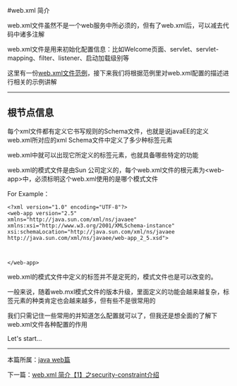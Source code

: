 


#web.xml 简介

web.xml文件虽然不是一个web服务中所必须的，但有了web.xml后，可以减去代码中诸多注解

web.xml文件是用来初始化配置信息：比如Welcome页面、servlet、servlet-mapping、filter、listener、启动加载级别等

这里有一份[web.xml文件范例](./webxml)，接下来我们将根据范例里对web.xml配置的描述进行相关的示例讲解


***


## 根节点信息

每个xml文件都有定义它书写规则的Schema文件，也就是说javaEE的定义web.xml所对应的xml Schema文件中定义了多少种标签元素

web.xml中就可以出现它所定义的标签元素，也就具备哪些特定的功能

web.xml的模式文件是由Sun 公司定义的，每个web.xml文件的根元素为\<web-app>中，必须标明这个web.xml使用的是哪个模式文件

For Example：

    <?xml version="1.0" encoding="UTF-8"?>
    <web-app version="2.5"
    xmlns="http://java.sun.com/xml/ns/javaee"
    xmlns:xsi="http://www.w3.org/2001/XMLSchema-instance"
    xsi:schemaLocation="http://java.sun.com/xml/ns/javaee
    http://java.sun.com/xml/ns/javaee/web-app_2_5.xsd">



    </web-app>


web.xml的模式文件中定义的标签并不是定死的，模式文件也是可以改变的。

一般来说，随着web.mxl模式文件的版本升级，里面定义的功能会越来越复杂，标签元素的种类肯定也会越来越多，但有些不是很常用的

我们只需记住一些常用的并知道怎么配置就可以了，但我还是想全面的了解下web.xml文件各种配置的作用


Let's start...

***

本篇所属：[java web篇](./Java/web/Index)

下一篇：[web.xml 简介【1】之security-constraint介绍](./webxml-Introduction1)
